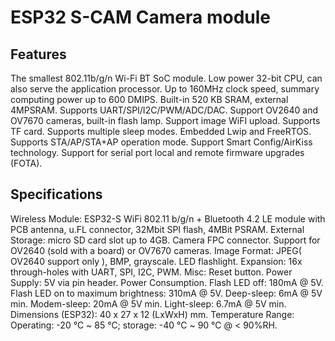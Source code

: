 # ESP32 S-CAM Camera module

## Features

The smallest 802.11b/g/n Wi-Fi BT SoC module.
Low power 32-bit CPU, can also serve the application processor.
Up to 160MHz clock speed, summary computing power up to 600 DMIPS.
Built-in 520 KB SRAM, external 4MPSRAM.
Supports UART/SPI/I2C/PWM/ADC/DAC.
Support OV2640 and OV7670 cameras, built-in flash lamp.
Support image WiFI upload.
Supports TF card.
Supports multiple sleep modes.
Embedded Lwip and FreeRTOS.
Supports STA/AP/STA+AP operation mode.
Support Smart Config/AirKiss technology.
Support for serial port local and remote firmware upgrades (FOTA).

## Specifications

Wireless Module: ESP32-S WiFi 802.11 b/g/n + Bluetooth 4.2 LE module with PCB antenna, u.FL connector, 32Mbit SPI flash, 4MBit PSRAM.
External Storage: micro SD card slot up to 4GB.
Camera
FPC connector.
Support for OV2640 (sold with a board) or OV7670 cameras.
Image Format: JPEG( OV2640 support only ), BMP, grayscale.
LED flashlight.
Expansion: 16x through-holes with UART, SPI, I2C, PWM.
Misc: Reset button.
Power Supply: 5V via pin header.
Power Consumption.
Flash LED off: 180mA @ 5V.
Flash LED on to maximum brightness: 310mA @ 5V.
Deep-sleep: 6mA @ 5V min.
Modem-sleep: 20mA @ 5V min.
Light-sleep: 6.7mA @ 5V min.
Dimensions (ESP32): 40 x 27 x 12 (LxWxH) mm.
Temperature Range: Operating: -20 ℃ ~ 85 ℃; storage: -40 ℃ ~ 90 ℃ @ < 90%RH.


